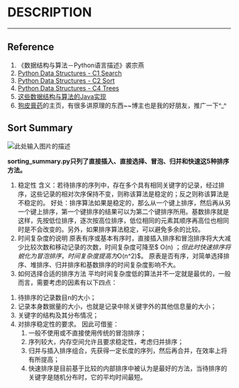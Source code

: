 ﻿# DESCRIPTION



---
## Reference
 1. 《数据结构与算法－Python语言描述》裘宗燕
 2. [Python Data Structures - C1 Search][1]
 3. [Python Data Structures - C2 Sort][2]
 4. [Python Data Structures - C4 Trees][3]
 5. [这些数据结构与算法的Java实现][4]
 6. [狗皮膏药][5]的主页，有很多讲原理的东西~~博主也是我的好朋友，推广一下^_^


## Sort Summary
![此处输入图片的描述][7]

**sorting_summary.py只列了直接插入、直接选择、冒泡、归并和快速这5种排序方法。**

 1. 稳定性
    含义：若待排序的序列中，存在多个具有相同关键字的记录，经过排序，这些记录的相对次序保持不变，则称该算法是稳定的；反之则称该算法是不稳定的。 
    好处：排序算法如果是稳定的，那么从一个键上排序，然后再从另一个键上排序，第一个键排序的结果可以为第二个键排序所用。基数排序就是这样，先按低位排序，逐次按高位排序，低位相同的元素其顺序再高位也相同时是不会改变的。另外，如果排序算法稳定，可以避免多余的比较。
 2. 时间复杂度的说明
    原表有序或基本有序时，直接插入排序和冒泡排序将大大减少比较次数和移动记录的次数，时间复杂度可降至$ O(n) $；但此时快速排序将蜕化为冒泡排序，时间复杂度提高为$O(n^2)$。
    原表是否有序，对简单选择排序、堆排序、归并排序和基数排序的时间复杂度影响不大。
 3. 如何选择合适的排序方法
    平均时间复杂度低的算法并不一定就是最优的，一般而言，需要考虑的因素有以下四点：
1) 待排序的记录数目n的大小；
2) 记录本身数据量的大小，也就是记录中除关键字外的其他信息量的大小；
3) 关键字的结构及其分布情况；
4) 对排序稳定性的要求。
   因此可借鉴：
   1) 一般不使用或不直接使用传统的冒泡排序；
   2) 序列较大，内存空间允许且要求稳定性，考虑归并排序； 
   3) 归并与插入排序组合，先获得一定长度的序列，然后再合并，在效率上将有所提高；
   4) 快速排序是目前基于比较的内部排序中被认为是最好的方法，当待排序的关键字是随机分布时，它的平均时间最短。




  [1]: http://javayhu.me/blog/2014/05/06/python-data-structures---c1-search/
  [2]: http://javayhu.me/blog/2014/05/07/python-data-structures---c2-sort/
  [3]: http://javayhu.me/blog/2014/05/09/python-data-structures---c4-trees/
  [4]: https://github.com/zhaoshiqiang/algorithm
  [5]: https://plushunter.github.io/
  [6]: http://blog.chinaunix.net/attachment/201201/18/21457204_1326898064RUxx.jpg
  [7]: http://my.csdn.net/uploads/201207/19/1342700879_2982.jpg
